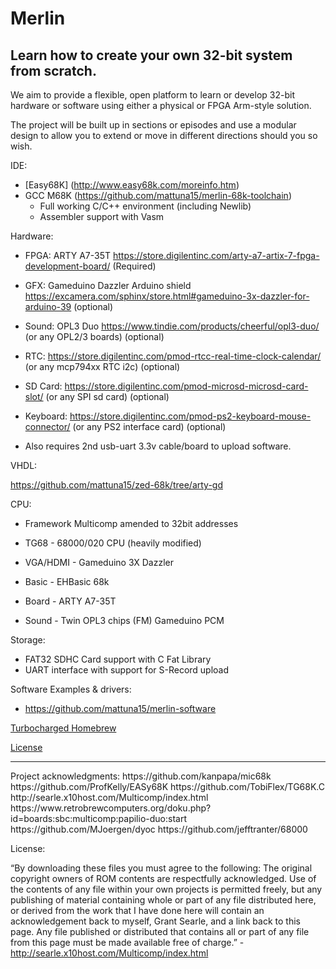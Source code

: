 # Merlin
## Learn how to create your own 32-bit system from scratch.

We aim to provide a flexible, open platform to learn or develop 32-bit hardware or software using either a physical or FPGA Arm-style solution.

The project will be built up in sections or episodes and use a modular design to allow you to extend or move in different directions should you so wish.

IDE: 
* [Easy68K] (http://www.easy68k.com/moreinfo.htm)
* GCC M68K  (https://github.com/mattuna15/merlin-68k-toolchain)
  - Full working C/C++ environment (including Newlib) 
  - Assembler support with Vasm
  
Hardware:

- FPGA: ARTY A7-35T https://store.digilentinc.com/arty-a7-artix-7-fpga-development-board/ (Required)
- GFX: Gameduino Dazzler Arduino shield https://excamera.com/sphinx/store.html#gameduino-3x-dazzler-for-arduino-39 (optional)
- Sound: OPL3 Duo https://www.tindie.com/products/cheerful/opl3-duo/ (or any OPL2/3 boards) (optional)
- RTC: https://store.digilentinc.com/pmod-rtcc-real-time-clock-calendar/ (or any mcp794xx RTC i2c) (optional)
- SD Card: https://store.digilentinc.com/pmod-microsd-microsd-card-slot/ (or any SPI sd card) (optional)
- Keyboard: https://store.digilentinc.com/pmod-ps2-keyboard-mouse-connector/ (or any PS2 interface card) (optional)

- Also requires 2nd usb-uart 3.3v cable/board to upload software.


VHDL:

https://github.com/mattuna15/zed-68k/tree/arty-gd

CPU:

* Framework Multicomp amended to 32bit addresses

* TG68 - 68000/020 CPU (heavily modified)

* VGA/HDMI - Gameduino 3X Dazzler

* Basic - EHBasic 68k

* Board - ARTY A7-35T

* Sound - Twin OPL3 chips (FM) Gameduino PCM

Storage:

* FAT32 SDHC Card support with C Fat Library
* UART interface with support for S-Record upload

Software Examples & drivers:
* https://github.com/mattuna15/merlin-software

[Turbocharged Homebrew](https://www.facebook.com/groups/1609879555846636/)

[License](https://raw.githubusercontent.com/mattuna15/merlin/master/LICENSE)

<hr>
Project acknowledgments:
https://github.com/kanpapa/mic68k
https://github.com/ProfKelly/EASy68K
https://github.com/TobiFlex/TG68K.C
http://searle.x10host.com/Multicomp/index.html
https://www.retrobrewcomputers.org/doku.php?id=boards:sbc:multicomp:papilio-duo:start
https://github.com/MJoergen/dyoc
https://github.com/jefftranter/68000

License:

“By downloading these files you must agree to the following: The original copyright owners of ROM contents are respectfully acknowledged. Use of the contents of any file within your own projects is permitted freely, but any publishing of material containing whole or part of any file distributed here, or derived from the work that I have done here will contain an acknowledgement back to myself, Grant Searle, and a link back to this page. Any file published or distributed that contains all or part of any file from this page must be made available free of charge.” - http://searle.x10host.com/Multicomp/index.html
